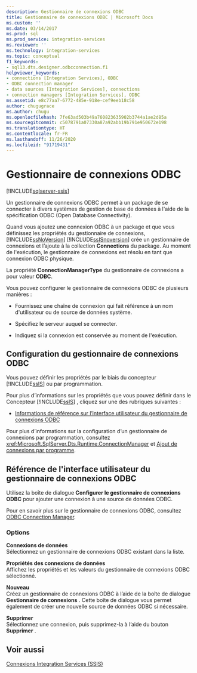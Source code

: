 ```yaml
---
description: Gestionnaire de connexions ODBC
title: Gestionnaire de connexions ODBC | Microsoft Docs
ms.custom: ''
ms.date: 03/14/2017
ms.prod: sql
ms.prod_service: integration-services
ms.reviewer: ''
ms.technology: integration-services
ms.topic: conceptual
f1_keywords:
- sql13.dts.designer.odbcconnection.f1
helpviewer_keywords:
- connections [Integration Services], ODBC
- ODBC connection manager
- data sources [Integration Services], connections
- connection managers [Integration Services], ODBC
ms.assetid: e8c77aa7-6772-485e-918e-cef9eeb18c58
author: chugugrace
ms.author: chugu
ms.openlocfilehash: 7fe63ad503b49a760823635902b3744a1ae2d85a
ms.sourcegitcommit: c5078791a07330a87a92abb19b791e950672e198
ms.translationtype: HT
ms.contentlocale: fr-FR
ms.lasthandoff: 11/26/2020
ms.locfileid: "91719431"
---
```

# <a name="odbc-connection-manager"></a>Gestionnaire de connexions ODBC

[!INCLUDE[sqlserver-ssis](../../includes/applies-to-version/sqlserver-ssis.md)]


  Un gestionnaire de connexions ODBC permet à un package de se connecter à divers systèmes de gestion de base de données à l'aide de la spécification ODBC (Open Database Connectivity).  
  
 Quand vous ajoutez une connexion ODBC à un package et que vous définissez les propriétés du gestionnaire de connexions, [!INCLUDE[ssNoVersion](../../includes/ssnoversion-md.md)] [!INCLUDE[ssISnoversion](../../includes/ssisnoversion-md.md)] crée un gestionnaire de connexions et l’ajoute à la collection **Connections** du package. Au moment de l'exécution, le gestionnaire de connexions est résolu en tant que connexion ODBC physique.  
  
 La propriété **ConnectionManagerType** du gestionnaire de connexions a pour valeur **ODBC**.  
  
 Vous pouvez configurer le gestionnaire de connexions ODBC de plusieurs manières :  
  
-   Fournissez une chaîne de connexion qui fait référence à un nom d'utilisateur ou de source de données système.  
  
-   Spécifiez le serveur auquel se connecter.  
  
-   Indiquez si la connexion est conservée au moment de l'exécution.  
  
## <a name="configuration-of-the-odbc-connection-manager"></a>Configuration du gestionnaire de connexions ODBC  
 Vous pouvez définir les propriétés par le biais du concepteur [!INCLUDE[ssIS](../../includes/ssis-md.md)] ou par programmation.  
  
 Pour plus d’informations sur les propriétés que vous pouvez définir dans le Concepteur [!INCLUDE[ssIS](../../includes/ssis-md.md)] , cliquez sur une des rubriques suivantes :  
  
-   [Informations de référence sur l’interface utilisateur du gestionnaire de connexions ODBC]()  
  
 Pour plus d’informations sur la configuration d’un gestionnaire de connexions par programmation, consultez <xref:Microsoft.SqlServer.Dts.Runtime.ConnectionManager> et [Ajout de connexions par programme](../../integration-services/building-packages-programmatically/adding-connections-programmatically.md).  
  
## <a name="odbc-connection-manager-ui-reference"></a>Référence de l'interface utilisateur du gestionnaire de connexions ODBC
  Utilisez la boîte de dialogue **Configurer le gestionnaire de connexions ODBC** pour ajouter une connexion à une source de données ODBC.  
  
 Pour en savoir plus sur le gestionnaire de connexions ODBC, consultez [ODBC Connection Manager](../../integration-services/connection-manager/odbc-connection-manager.md).  
  
### <a name="options"></a>Options  
 **Connexions de données**  
 Sélectionnez un gestionnaire de connexions ODBC existant dans la liste.  
  
 **Propriétés des connexions de données**  
 Affichez les propriétés et les valeurs du gestionnaire de connexions ODBC sélectionné.  
  
 **Nouveau**  
 Créez un gestionnaire de connexions ODBC à l’aide de la boîte de dialogue **Gestionnaire de connexions** . Cette boîte de dialogue vous permet également de créer une nouvelle source de données ODBC si nécessaire.  
  
 **Supprimer**  
 Sélectionnez une connexion, puis supprimez-la à l’aide du bouton **Supprimer** .  
## <a name="see-also"></a>Voir aussi  
 [Connexions Integration Services &#40;SSIS&#41;](../../integration-services/connection-manager/integration-services-ssis-connections.md)  
  
